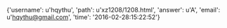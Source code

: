 {'username': u'hqythu', 'path': u'xz1208/1208.html', 'answer': u'A', 'email': u'hqythu@gmail.com', 'time': '2016-02-28:15:22:52'}